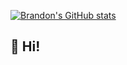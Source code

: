 [![Brandon's GitHub stats](https://github-readme-stats.vercel.app/api?username=woshiHD&show_icons=true&theme=vue-dark&border-radius)](https://github.com/anuraghazra/github-readme-stats)

<!-- [![Top Langs](https://github-readme-stats.vercel.app/api/top-langs/?username=woshiHD&theme=vue-dark)](https://github.com/anuraghazra/github-readme-stats) -->

 <h2>👋 Hi! </h2>
<!--  <p>👀 I’m interested in ... </p>
 <p> 🌱 I’m currently learning ... </p>
 <p>💞️ I’m looking to collaborate on ... </p>
 <p>📫 How to reach me ... </p> -->





<!---
woshiHD/woshiHD is a ✨ special ✨ repository because its `README.md` (this file) appears on your GitHub profile.
You can click the Preview link to take a look at your changes.
--->

